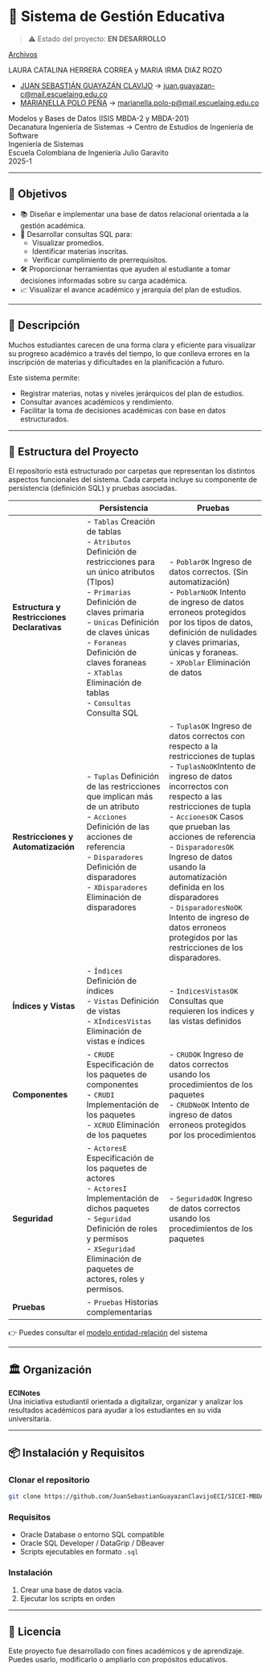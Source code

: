 # 📘 Sistema de Gestión Educativa

> ⚠️ Estado del proyecto: **EN DESARROLLO**

[Archivos](https://pruebacorreoescuelaingeduco-my.sharepoint.com/:f:/g/personal/juan_guayazan-c_mail_escuelaing_edu_co/Etv4lqBIz-pJsi63lNPS-cAB3F7-KDzZXC_FTU3enMVlxw?e=YaTw2x)

LAURA CATALINA HERRERA CORREA y MARIA IRMA DIAZ ROZO
- [JUAN SEBASTIÁN GUAYAZÁN CLAVIJO](https://github.com/JuanSebastianGuayazanClavijoECI) → <juan.guayazan-c@mail.escuelaing.edu.co>
- ​​[MARIANELLA POLO PEÑA](https://github.com/Nella1414) → ​<marianella.polo-p@mail.escuelaing.edu.co>

Modelos y Bases de Datos (ISIS MBDA-2 y MBDA-201)     
Decanatura Ingeniería de Sistemas → Centro de Estudios de Ingeniería de Software   
Ingeniería de Sistemas   
Escuela Colombiana de Ingeniería Julio Garavito   
2025-1  

---

## 🎯 Objetivos

- 📚 Diseñar e implementar una base de datos relacional orientada a la gestión académica.
- 🧠 Desarrollar consultas SQL para:
  - Visualizar promedios.
  - Identificar materias inscritas.
  - Verificar cumplimiento de prerrequisitos.
- 🛠️ Proporcionar herramientas que ayuden al estudiante a tomar decisiones informadas sobre su carga académica.
- 📈 Visualizar el avance académico y jerarquía del plan de estudios.

---

## 📝 Descripción

Muchos estudiantes carecen de una forma clara y eficiente para visualizar su progreso académico a través del tiempo, lo que conlleva errores en la inscripción de materias y dificultades en la planificación a futuro.

Este sistema permite:

- Registrar materias, notas y niveles jerárquicos del plan de estudios.
- Consultar avances académicos y rendimiento.
- Facilitar la toma de decisiones académicas con base en datos estructurados.

---

## 🧩 Estructura del Proyecto

El repositorio está estructurado por carpetas que representan los distintos aspectos funcionales del sistema. Cada carpeta incluye su componente de persistencia (definición SQL) y pruebas asociadas.

|                                       | Persistencia                                                                                                                                                                                           | Pruebas                                                                                                              |
| ------------------------------------------- | ----------------------------------------------------------------------------------------------------------------------------------------------------------------------------------------------------------- | ------------------------------------------------------------------------------------------------------------------------------ |
| **Estructura y Restricciones Declarativas** | - `Tablas` Creación de tablas<br>- `Atributos` Definición de restricciones para un único atributos (TIpos)<br>- `Primarias` Definición de claves primaria<br>- `Unicas` Definición de claves únicas<br>- `Foraneas` Definición de claves foraneas<br>- `XTablas` Eliminación de tablas<br> - `Consultas` Consulta SQL | - `PoblarOK` Ingreso de datos correctos. (Sin automatización)<br>- `PoblarNoOK` Intento de ingreso de datos erroneos protegidos por los tipos de datos, definición de nulidades y claves primarias, únicas y foraneas.<br>- `XPoblar` Eliminación de datos |
| **Restricciones y Automatización**          | - `Tuplas` Definición de las restricciones que implican más de un atributo<br>- `Acciones` Definición de las acciones de referencia<br>- `Disparadores` Definición de disparadores<br>- `XDisparadores` Eliminación de disparadores                                    | - `TuplasOK` Ingreso de datos correctos con respecto a la restricciones de tuplas <br>- `TuplasNoOK`Intento de ingreso de datos incorrectos con respecto a las restricciones de tupla <br>- `AccionesOK` Casos que prueban las acciones de referencia <br>- `DisparadoresOK` Ingreso de datos usando la automatización definida en los disparadores <br>- `DisparadoresNoOK` Intento de ingreso de datos erroneos protegidos por las restricciones de los disparadores.                                         |
| **Índices y Vistas**                        | - `Índices` Definición de índices<br>- `Vistas` Definición de vistas <br>- `XÍndicesVistas` Eliminación de vistas e índices                                                                  | - `IndicesVistasOK` Consultas que requieren los indices y las vistas definidos                                                                              |
| **Componentes**            | - `CRUDE` Especificación de los paquetes de componentes <br>- `CRUDI` Implementación de los paquetes <br>- `XCRUD` Eliminación de los paquetes                                                                                           | - `CRUDOK` Ingreso de datos correctos usando los procedimientos de los paquetes<br>- `CRUDNoOK` Intento de ingreso de datos erroneos protegidos por los procedimientos                                                                   |
| **Seguridad**                               | - `ActoresE` Especificación de los paquetes de actores <br>- `ActoresI` Implementación de dichos paquetes <br>- `Seguridad` Definición de roles y permisos <br>- `XSeguridad` Eliminación de paquetes de actores, roles y permisos.                                           | - `SeguridadOK` Ingreso de datos correctos usando los procedimientos de los paquetes                                                                              |
| **Pruebas**                                 | - `Pruebas` Historias complementarias                                                                                                                       |                                                                                                                                |


👉 Puedes consultar el [modelo entidad-relación](https://github.com/JuanSebastianGuayazanClavijoECI/SICEI-MBDA/blob/main/SIECI.asta) del sistema

---


## 🏛️ Organización

**ECINotes**  
Una iniciativa estudiantil orientada a digitalizar, organizar y analizar los resultados académicos para ayudar a los estudiantes en su vida universitaria.

---

## 📦 Instalación y Requisitos

### Clonar el repositorio
```bash
git clone https://github.com/JuanSebastianGuayazanClavijoECI/SICEI-MBDA.git
````

### Requisitos

* Oracle Database o entorno SQL compatible
* Oracle SQL Developer / DataGrip / DBeaver
* Scripts ejecutables en formato `.sql`

### Instalación

1. Crear una base de datos vacía.
2. Ejecutar los scripts en orden

---

## 📌 Licencia

Este proyecto fue desarrollado con fines académicos y de aprendizaje. Puedes usarlo, modificarlo o ampliarlo con propósitos educativos.
